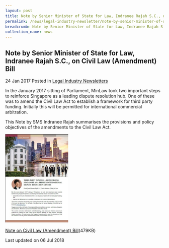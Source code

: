 ```yaml
---
layout: post
title: Note by Senior Minister of State for Law, Indranee Rajah S.C., on Civil Law (Amendment) Bill
permalink: /news/legal-industry-newsletter/note-by-senior-minister-of-state-for-law--indranee-rajah-s-c---o13/
breadcrumb: Note by Senior Minister of State for Law, Indranee Rajah S.C., on Civil Law (Amendment) Bill
collection_name: news
---
```


<style>
  .image {width: 200px;}
  .image img {max-width: 100%;}
</style>

Note by Senior Minister of State for Law, Indranee Rajah S.C., on Civil Law (Amendment) Bill
---

24 Jan 2017 Posted in [Legal Industry Newsletters](/news/legal-industry-newsletters/)

In the January 2017 sitting of Parliament, MinLaw took two important steps to reinforce Singapore as a leading dispute resolution hub. One of these was to amend the Civil Law Act to establish a framework for third party funding. Initially this will be permitted for international commercial arbitration. 

This Note by SMS Indranee Rajah summarises the provisions and policy objectives of the amendments to the Civil Law Act.

<div class="image">
  <a href="/files/NoteonCivilLawAmendment.pdf/"><img src="/images/1530861795863.jpg/" alt="image of pdf: third party funding - reinforcing singapore as a premier international dispute resolution centre"></a>
</div>

<a href="/files/NoteonCivilLawAmendment.pdf/">Note on Civil Law (Amendment) Bill</a>(479KB)

<p class="right-side-updated">Last updated on 06 Jul 2018</p>
